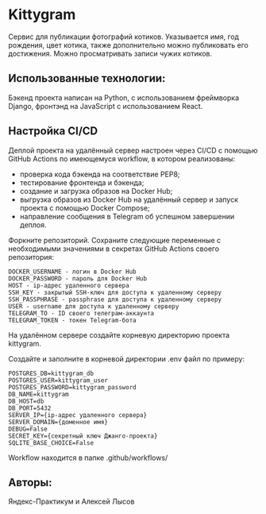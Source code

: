 # **Kittygram**
Сервис для публикации фотографий котиков. Указывается имя, год рождения, цвет котика, также дополнительно можно публиковать его достижения. Можно просматривать записи чужих котиков.
## Использованные технологии:
Бэкенд проекта написан на Python, с использованием фреймворка Django, фронтэнд на JavaScript с использованием React.

## Настройка CI/CD

Деплой проекта на удалённый сервер настроен через CI/CD с помощью GitHub Actions по имеющемуся workflow, в котором реализованы:

* проверка кода бэкенда на соответствие PEP8;
* тестирование фронтенда и бэкенда;
* создание и загрузка образов на Docker Hub;
* выгрузка образов из Docker Hub на удалённый сервер и запуск проекта с помощью Docker Compose;
* направление сообщения в Telegram об успешном завершении деплоя.

Форкните репозиторий.
Сохраните следующие переменные с необходимыми значениями в секретах GitHub Actions своего репозитория:

```
DOCKER_USERNAME - логин в Docker Hub
DOCKER_PASSWORD - пароль для Docker Hub
HOST - ip-адрес удаленного сервера
SSH_KEY - закрытый SSH-ключ для доступа к удаленному серверу
SSH_PASSPHRASE - passphrase для доступа к удаленному серверу
USER - username для доступа к удаленному серверу
TELEGRAM_TO - ID своего телеграм-аккаунта
TELEGRAM_TOKEN - токен Telegram-бота
```

На удалённом сервере создайте корневую директорию проекта kittygram.

Создайте и заполните в корневой директории .env файл по примеру:
```
POSTGRES_DB=kittygram_db
POSTGRES_USER=kittygram_user
POSTGRES_PASSWORD=kittygram_password
DB_NAME=kittygram
DB_HOST=db
DB_PORT=5432
SERVER_IP={ip-адрес удаленного сервера}
SERVER_DOMAIN={доменное имя}
DEBUG=False
SECRET_KEY={секретный ключ Джанго-проекта}
SQLITE_BASE_CHOICE=False
```

Workflow находится в папке .github/workflows/


## Авторы:
Яндекс-Практикум и Алексей Лысов